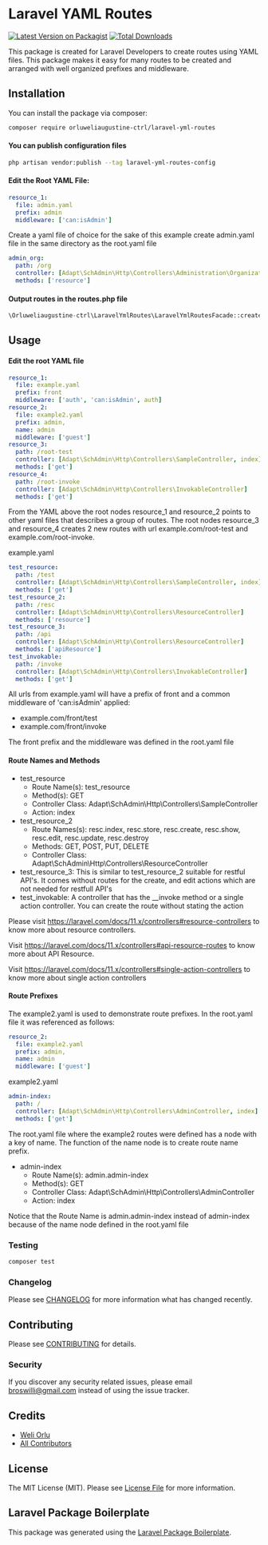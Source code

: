 # Laravel YAML Routes

[![Latest Version on Packagist](https://img.shields.io/packagist/v/broswilli/laravel-yml-routes.svg?style=flat-square)](https://packagist.org/packages/broswilli/laravel-yml-routes)
[![Total Downloads](https://img.shields.io/packagist/dt/broswilli/laravel-yml-routes.svg?style=flat-square)](https://packagist.org/packages/broswilli/laravel-yml-routes)


This package is created for Laravel Developers to create routes using YAML files. This package makes it easy for many routes to be created and arranged with well organized prefixes and middleware.

## Installation

You can install the package via composer:

```bash
composer require orluweliaugustine-ctrl/laravel-yml-routes
```

#### You can publish configuration files

```bash
php artisan vendor:publish --tag laravel-yml-routes-config
```

#### Edit the Root YAML File:

```yaml
resource_1:
  file: admin.yaml
  prefix: admin
  middleware: ['can:isAdmin']
```
Create a yaml file of choice for the sake of this example create admin.yaml file in the same directory as the root.yaml file

```yaml
admin_org:
  path: /org
  controller: [Adapt\SchAdmin\Http\Controllers\Administration\OrganizationController]
  methods: ['resource']
```
#### Output routes in the routes.php file

```php
\Orluweliaugustine-ctrl\LaravelYmlRoutes\LaravelYmlRoutesFacade::createRoutes();
```
## Usage

#### Edit the root YAML file

```yaml
resource_1:
  file: example.yaml
  prefix: front
  middleware: ['auth', 'can:isAdmin', auth]
resource_2:
  file: example2.yaml
  prefix: admin,
  name: admin
  middleware: ['guest']
resource_3:
  path: /root-test
  controller: [Adapt\SchAdmin\Http\Controllers\SampleController, index]
  methods: ['get']
resource_4:
  path: /root-invoke
  controller: [Adapt\SchAdmin\Http\Controllers\InvokableController]
  methods: ['get']
```
From the YAML above the root nodes resource_1 and resource_2 points to other yaml files that describes a group of routes. The root nodes resource_3 and resource_4 creates 2 new routes with url example.com/root-test and example.com/root-invoke. 

example.yaml

```yaml
test_resource:
  path: /test
  controller: [Adapt\SchAdmin\Http\Controllers\SampleController, index]
  methods: ['get']
test_resource_2:
  path: /resc
  controller: [Adapt\SchAdmin\Http\Controllers\ResourceController]
  methods: ['resource']
test_resource_3:
  path: /api
  controller: [Adapt\SchAdmin\Http\Controllers\ResourceController]
  methods: ['apiResource']
test_invokable:
  path: /invoke
  controller: [Adapt\SchAdmin\Http\Controllers\InvokableController]
  methods: ['get']
```
All urls from example.yaml will have a prefix of front and a common middleware of 'can:isAdmin' applied:
- example.com/front/test
- example.com/front/invoke

The front prefix and the middleware was defined in the root.yaml file

#### Route Names and Methods
- test_resource
  - Route Name(s): test_resource
  - Method(s): GET
  - Controller Class: Adapt\SchAdmin\Http\Controllers\SampleController
  - Action: index
- test_resource_2
  - Route Names(s): resc.index, resc.store, resc.create, resc.show, resc.edit, resc.update, resc.destroy
  - Methods: GET, POST, PUT, DELETE
  - Controller Class: Adapt\SchAdmin\Http\Controllers\ResourceController
- test_resource_3: This is similar to test_resource_2 suitable for restful API's. It comes without routes for the create, and edit actions which are not needed for restfull API's
- test_invokable: A controller that has the __invoke method or a single action controller. You can create the route without stating the action
    
Please visit https://laravel.com/docs/11.x/controllers#resource-controllers to know more about resource controllers. 

Visit https://laravel.com/docs/11.x/controllers#api-resource-routes to know more about API Resource.  

Visit https://laravel.com/docs/11.x/controllers#single-action-controllers to know more about single action controllers

#### Route Prefixes
The example2.yaml is used to demonstrate route prefixes. In the root.yaml file it was referenced as follows:
```yaml
resource_2:
  file: example2.yaml
  prefix: admin,
  name: admin
  middleware: ['guest']
```
example2.yaml

```yaml
admin-index:
  path: /
  controller: [Adapt\SchAdmin\Http\Controllers\AdminController, index]
  methods: ['get']
```
The root.yaml file where the example2 routes were defined has a node with a key of name. The function of the name node is to create route name prefix.
- admin-index
  - Route Name(s): admin.admin-index
  - Method(s): GET
  - Controller Class: Adapt\SchAdmin\Http\Controllers\AdminController
  - Action: index

Notice that the Route Name is admin.admin-index instead of admin-index because of the name node defined in the root.yaml file

### Testing

```bash
composer test
```

### Changelog

Please see [CHANGELOG](CHANGELOG.md) for more information what has changed recently.

## Contributing

Please see [CONTRIBUTING](CONTRIBUTING.md) for details.

### Security

If you discover any security related issues, please email broswilli@gmail.com instead of using the issue tracker.

## Credits

-   [Weli Orlu](https://github.com/orluweliaugustine-ctrl)
-   [All Contributors](../../contributors)

## License

The MIT License (MIT). Please see [License File](LICENSE.md) for more information.

## Laravel Package Boilerplate

This package was generated using the [Laravel Package Boilerplate](https://laravelpackageboilerplate.com).
